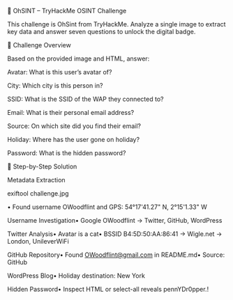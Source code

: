 🌸 OhSINT – TryHackMe OSINT Challenge

This challenge is OhSint from TryHackMe. Analyze a single image to extract key data and answer seven questions to unlock the digital badge.

🧩 Challenge Overview

Based on the provided image and HTML, answer:

Avatar: What is this user’s avatar of?

City: Which city is this person in?

SSID: What is the SSID of the WAP they connected to?

Email: What is their personal email address?

Source: On which site did you find their email?

Holiday: Where has the user gone on holiday?

Password: What is the hidden password?

🧠 Step-by-Step Solution

Metadata Extraction

exiftool challenge.jpg

• Found username OWoodflint and GPS: 54°17'41.27" N, 2°15'1.33" W

Username Investigation• Google OWoodflint → Twitter, GitHub, WordPress

Twitter Analysis• Avatar is a cat• BSSID B4:5D:50:AA:86:41 → Wigle.net → London, UnileverWiFi

GitHub Repository• Found OWoodflint@gmail.com in README.md• Source: GitHub

WordPress Blog• Holiday destination: New York

Hidden Password• Inspect HTML or select-all reveals pennYDr0pper.!
